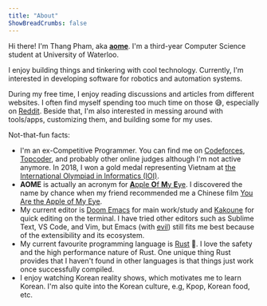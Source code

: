 ```yaml
---
title: "About"
ShowBreadCrumbs: false
---
```


Hi there! I'm Thang Pham, aka [**aome**](https://github.com/aome510). I'm a third-year Computer Science student at University of Waterloo.

I enjoy building things and tinkering with cool technology. Currently, I'm interested in developing software for robotics and automation systems.

During my free time, I enjoy reading discussions and articles from different websites. I often find myself spending too much time on those 😅, especially on [Reddit](https://www.reddit.com). Beside that, I'm also interested in messing around with tools/apps, customizing them, and building some for my uses.

Not-that-fun facts:

- I'm an ex-Competitive Programmer. You can find me on [Codeforces](https://codeforces.com/profile/AomeII), [Topcoder](https://www.topcoder.com/members/aome), and probably other online judges although I'm not active anymore. In 2018, I won a gold medal representing Vietnam at [the International Olympiad in Informatics (IOI)](http://stats.ioinformatics.org/people/6729).
- **AOME** is actually an acronym for [**A**pple **O**f **M**y **E**ye](https://en.wikipedia.org/wiki/Apple_of_my_eye). I discovered the name by chance when my friend recommended me a Chinese film [You Are the Apple of My Eye](https://en.wikipedia.org/wiki/You_Are_the_Apple_of_My_Eye).
- My current editor is [Doom Emacs](https://github.com/hlissner/doom-emacs) for main work/study and [Kakoune](https://github.com/mawww/kakoune) for quick editing on the terminal. I have tried other editors such as Sublime Text, VS Code, and Vim, but Emacs (with [evil](https://github.com/emacs-evil/evil)) still fits me best because of the extensibility and its ecosystem.
- My current favourite programming language is [Rust](https://www.rust-lang.org) 🦀. I love the safety and the high performance nature of Rust. One unique thing Rust provides that I haven't found in other languages is that things just work once successfully compiled.
- I enjoy watching Korean reality shows, which motivates me to learn Korean. I'm also quite into the Korean culture, e.g, Kpop, Korean food, etc.

